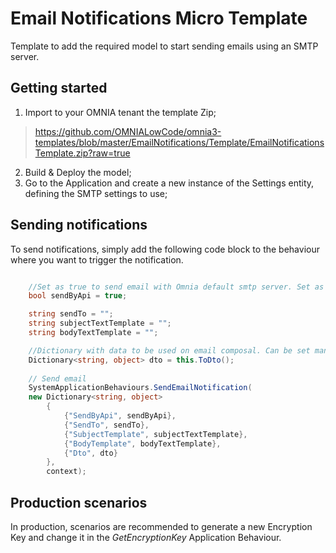 # Email Notifications Micro Template

Template to add the required model to start sending emails using an SMTP server.


## Getting started

 1. Import to your OMNIA tenant the template Zip;

> https://github.com/OMNIALowCode/omnia3-templates/blob/master/EmailNotifications/Template/EmailNotificationsTemplate.zip?raw=true

 2. Build & Deploy the model;
 3. Go to the Application and create a new instance of the Settings entity, defining the SMTP settings to use;


## Sending notifications

To send notifications, simply add the following code block to the behaviour where you want to trigger the notification.

```C#

    //Set as true to send email with Omnia default smtp server. Set as false to send with a custom smtp server
    bool sendByApi = true;

    string sendTo = "";
    string subjectTextTemplate = "";
    string bodyTextTemplate = "";

    //Dictionary with data to be used on email composal. Can be set manually or by transforming object into Dto
    Dictionary<string, object> dto = this.ToDto();
    
    // Send email
    SystemApplicationBehaviours.SendEmailNotification(
    new Dictionary<string, object>
        {
            {"SendByApi", sendByApi}, 
            {"SendTo", sendTo}, 
            {"SubjectTemplate", subjectTextTemplate}, 
            {"BodyTemplate", bodyTextTemplate},
            {"Dto", dto}
        }, 
        context);

```

## Production scenarios

In production, scenarios are recommended to generate a new Encryption Key and change it in the _GetEncryptionKey_ Application Behaviour.